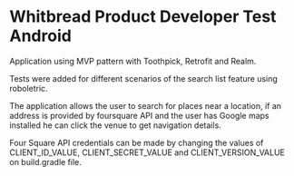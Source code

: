 # Whitbread Product Developer Test Android

Application using MVP pattern with Toothpick, Retrofit and Realm.

Tests were added for different scenarios of the search list feature using roboletric.

The application allows the user to search for places near a location, if an address is provided by foursquare API and the user has Google maps installed he can click the venue to get navigation details.

Four Square API credentials can be made by changing the values of CLIENT_ID_VALUE, CLIENT_SECRET_VALUE and CLIENT_VERSION_VALUE on build.gradle file.